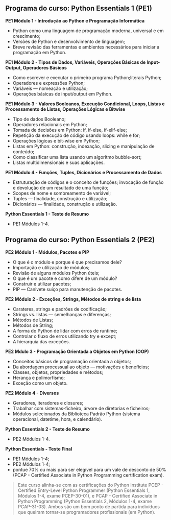 ## Programa do curso: Python Essentials 1 (PE1)

**PE1 Módulo 1 - Introdução ao Python e Programação Informática**

- Python como uma linguagem de programação moderna, universal e em crescimento;
- Versões de Python e desenvolvimento de linguagem;
- Breve revisão das ferramentas e ambientes necessários para iniciar a programação em Python.

**PE1 Módulo 2 - Tipos de Dados, Variáveis, Operações Básicas de Input-Output, Operadores Básicos**

- Como escrever e executar o primeiro programa Python;literais Python;
- Operadores e expressões Python;
- Variáveis — nomeação e utilização;
- Operações básicas de input/output em Python.


**PE1 Módulo 3 - Valores Booleanos, Execução Condicional, Loops, Listas e Processamento de Listas, Operações Lógicas e Bitwise**

- Tipo de dados Booleano;
- Operadores relacionais em Python;
- Tomada de decisões em Python: if, if-else, if-elif-else;
- Repetição da execução de código usando loops: while e for;
- Operações lógicas e bit-wise em Python;
- Listas em Python: construção, indexação, slicing e manipulação de conteúdo;
- Como classificar uma lista usando um algoritmo bubble-sort;
- Listas multidimensionais e suas aplicações.

**PE1 Módulo 4 - Funções, Tuples, Dicionários e Processamento de Dados**

- Estruturação de códigos e o conceito de funções; invocação de função e devolução de um resultado de uma função;
- Scopes de nome e sombreamento de variável;
- Tuples — finalidade, construção e utilização;
- Dicionários — finalidade, construção e utilização.

**Python Essentials 1 - Teste de Resumo**

- PE1 Módulos 1-4.

## Programa do curso: Python Essentials 2 (PE2)

**PE2 Módulo 1 - Módulos, Pacotes e PIP**

- O que é o módulo e porque é que precisamos dele?
- Importação e utilização de módulos;
- Revisão de alguns módulos Python úteis;
- O que é um pacote e como difere de um módulo?
- Construir e utilizar pacotes;
- PIP — Canivete suíço para manutenção de pacotes.

**PE2 Módulo 2 - Exceções, Strings, Métodos de string e de lista**

- Carateres, strings e padrões de codificação;
- Strings vs. listas — semelhanças e diferenças;
- Métodos de Listas;
- Métodos de String;
- A forma do Python de lidar com erros de runtime;
- Controlar o fluxo de erros utilizando try e except;
- A hierarquia das exceções.

**PE2 Mdulo 3 - Programação Orientada a Objetos em Python (OOP)**

- Conceitos básicos de programação orientada a objetos;
- Da abordagem processual ao objeto — motivações e benefícios;
- Classes, objetos, propriedades e métodos;
- Herança e polimorfismo;
- Exceção como um objeto.

**PE2 Módulo 4 - Diversos**

- Geradores, iteradores e closures;
- Trabalhar com sistemas-ficheiro, árvore de diretorias e ficheiros;
- Módulos selecionados da Biblioteca Padrão Python (sistema operacional, datetime, hora, e calendário).

**Python Essentials 2 - Teste de Resumo**

- PE2 Módulos 1-4.

**Python Essentials - Teste Final**

- PE1 Módulos 1-4;
- PE2 Módulos 1-4;
- pontue 70% ou mais para ser elegível para um vale de desconto de 50% (PCAP - Certified Associate in Python Programming certification exam).


>Este curso alinha-se com as certificações do Python Institute PCEP - Certified Entry-Level Python Programmer (Python Essentials 1, Módulos 1-4, exame PCEP-30-01), e PCAP - Certified Associate in Python Programming (Python Essentials 2, Módulos 1-4, exame PCAP-31-03). Ambos são um bom ponto de partida para indivíduos que queiram tornar-se programadores profissionais (em Python).